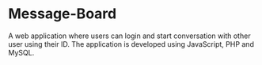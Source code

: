 # Message-Board
A web application where users can login and start conversation with other user using their ID.
The application is developed using JavaScript, PHP and MySQL.
